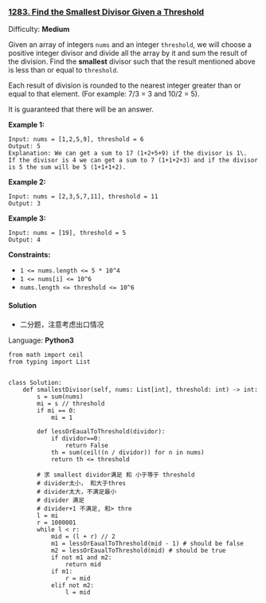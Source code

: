 ### [1283\. Find the Smallest Divisor Given a Threshold](https://leetcode.com/contest/weekly-contest-166/problems/find-the-smallest-divisor-given-a-threshold/)

Difficulty: **Medium**

Given an array of integers `nums` and an integer `threshold`, we will choose a positive integer divisor and divide all the array by it and sum the result of the division. Find the **smallest** divisor such that the result mentioned above is less than or equal to `threshold`.

Each result of division is rounded to the nearest integer greater than or equal to that element. (For example: 7/3 = 3 and 10/2 = 5).

It is guaranteed that there will be an answer.

**Example 1:**

```
Input: nums = [1,2,5,9], threshold = 6
Output: 5
Explanation: We can get a sum to 17 (1+2+5+9) if the divisor is 1\.
If the divisor is 4 we can get a sum to 7 (1+1+2+3) and if the divisor is 5 the sum will be 5 (1+1+1+2).
```

**Example 2:**

```
Input: nums = [2,3,5,7,11], threshold = 11
Output: 3
```

**Example 3:**

```
Input: nums = [19], threshold = 5
Output: 4
```

**Constraints:**

*   `1 <= nums.length <= 5 * 10^4`
*   `1 <= nums[i] <= 10^6`
*   `nums.length <= threshold <= 10^6`

#### Solution
- 二分题，注意考虑出口情况

Language: **Python3**

```python3
from math import ceil
from typing import List
​
​
class Solution:
    def smallestDivisor(self, nums: List[int], threshold: int) -> int:
        s = sum(nums)
        mi = s // threshold
        if mi == 0:
            mi = 1
​
        def lessOrEaualToThreshold(dividor):
            if dividor==0:
                return False
            th = sum(ceil((n / dividor)) for n in nums)
            return th <= threshold
​
        # 求 smallest dividor满足 和 小于等于 threshold
        # divider太小， 和大于thres
        # divider太大，不满足最小
        # divider 满足
        # divider+1 不满足, 和> thre
        l = mi
        r = 1000001
        while l < r:
            mid = (l + r) // 2
            m1 = lessOrEaualToThreshold(mid - 1) # should be false
            m2 = lessOrEaualToThreshold(mid) # should be true
            if not m1 and m2:
                return mid
            if m1:
                r = mid
            elif not m2:
                l = mid
```